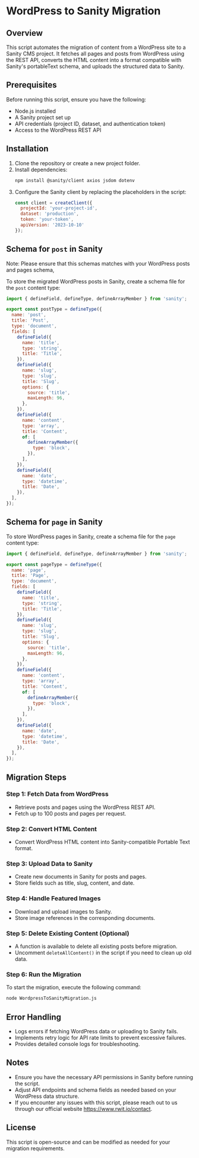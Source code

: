 # WordPress to Sanity Migration

## Overview

This script automates the migration of content from a WordPress site to a Sanity CMS project. It fetches all pages and posts from WordPress using the REST API, converts the HTML content into a format compatible with Sanity's portableText schema, and uploads the structured data to Sanity.

## Prerequisites

Before running this script, ensure you have the following:

- Node.js installed
- A Sanity project set up
- API credentials (project ID, dataset, and authentication token)
- Access to the WordPress REST API

## Installation

1. Clone the repository or create a new project folder.
2. Install dependencies:
   ```sh
   npm install @sanity/client axios jsdom dotenv
   ```
3. Configure the Sanity client by replacing the placeholders in the script:
   ```js
   const client = createClient({
     projectId: 'your-project-id',
     dataset: 'production',
     token: 'your-token',
     apiVersion: '2023-10-10'
   });
   ```

## Schema for `post` in Sanity
Note: Please ensure that this schemas matches with your WordPress posts and pages schema,

To store the migrated WordPress posts in Sanity, create a schema file for the `post` content type:

```js
import { defineField, defineType, defineArrayMember } from 'sanity';

export const postType = defineType({
  name: 'post',
  title: 'Post',
  type: 'document',
  fields: [
    defineField({
      name: 'title',
      type: 'string',
      title: 'Title',
    }),
    defineField({
      name: 'slug',
      type: 'slug',
      title: 'Slug',
      options: {
        source: 'title',
        maxLength: 96,
      },
    }),
    defineField({
      name: 'content',
      type: 'array',
      title: 'Content',
      of: [
        defineArrayMember({
          type: 'block',
        }),
      ],
    }),
    defineField({
      name: 'date',
      type: 'datetime',
      title: 'Date',
    }),
  ],
});
```

## Schema for `page` in Sanity

To store WordPress pages in Sanity, create a schema file for the `page` content type:

```js
import { defineField, defineType, defineArrayMember } from 'sanity';

export const pageType = defineType({
  name: 'page',
  title: 'Page',
  type: 'document',
  fields: [
    defineField({
      name: 'title',
      type: 'string',
      title: 'Title',
    }),
    defineField({
      name: 'slug',
      type: 'slug',
      title: 'Slug',
      options: {
        source: 'title',
        maxLength: 96,
      },
    }),
    defineField({
      name: 'content',
      type: 'array',
      title: 'Content',
      of: [
        defineArrayMember({
          type: 'block',
        }),
      ],
    }),
    defineField({
      name: 'date',
      type: 'datetime',
      title: 'Date',
    }),
  ],
});
```

## Migration Steps

### Step 1: Fetch Data from WordPress
- Retrieve posts and pages using the WordPress REST API.
- Fetch up to 100 posts and pages per request.

### Step 2: Convert HTML Content
- Convert WordPress HTML content into Sanity-compatible Portable Text format.

### Step 3: Upload Data to Sanity
- Create new documents in Sanity for posts and pages.
- Store fields such as title, slug, content, and date.

### Step 4: Handle Featured Images
- Download and upload images to Sanity.
- Store image references in the corresponding documents.

### Step 5: Delete Existing Content (Optional)
- A function is available to delete all existing posts before migration.
- Uncomment `deleteAllContent()` in the script if you need to clean up old data.

### Step 6: Run the Migration
To start the migration, execute the following command:
```sh
node WordpressToSanityMigration.js
```

## Error Handling

- Logs errors if fetching WordPress data or uploading to Sanity fails.
- Implements retry logic for API rate limits to prevent excessive failures.
- Provides detailed console logs for troubleshooting.

## Notes

- Ensure you have the necessary API permissions in Sanity before running the script.
- Adjust API endpoints and schema fields as needed based on your WordPress data structure.
- If you encounter any issues with this script, please reach out to us through our official website https://www.rwit.io/contact.

## License

This script is open-source and can be modified as needed for your migration requirements.


